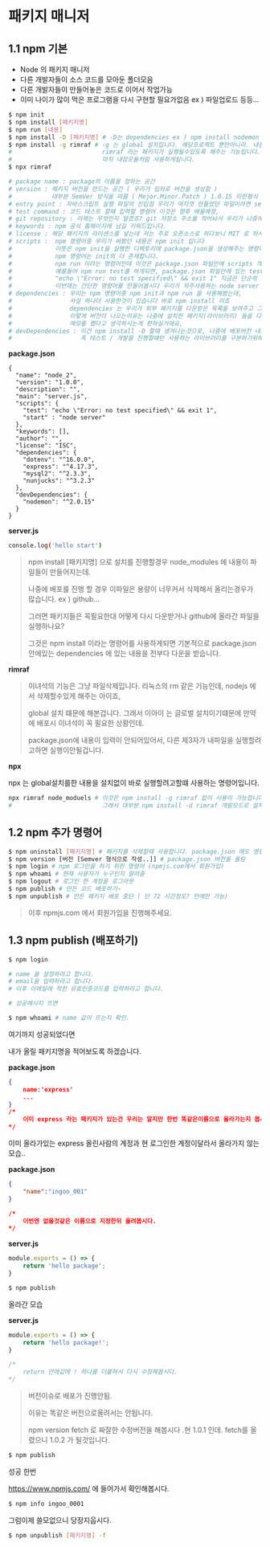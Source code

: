 # 패키지 매니저



## 1.1 npm 기본

- Node 의 패키지 매니저
- 다른 개발자들이 소스 코드를 모아둔 폴더모음
- 다른 개발자들이 만들어놓은 코드로 이어서 작업가능
- 이미 나이가 많이 먹은 프로그램을 다시 구현할 필요가없음 ex ) 파일업로드 등등...



```sh
$ npm init
$ npm install [패키지명]
$ npm run [내용]
$ npm install -D [패키지명] # -D는 dependencies ex ) npm install nodemon
$ npm install -g rimraf # -g 는 global 설치입니다. 해당프로젝트 뿐만아니라. 내컴퓨터 한해서, 모든 nodejs 프로젝트에서는 
#						  rimraf 라는 패키지가 실행될수있도록 해주는 기능입니다. 참고로 이녀석은 package.json에 표시되지않습니다.
#						  마치 내장모듈처럼 사용하게됩니다.
$ npx rimraf 

# package name : package의 이름을 정하는 공간
# version : 패키지 버전을 만드는 공간 ( 우리가 임의로 버전을 생성함 )
#           대부분 SemVer 방식을 따름 ( Mejor.Minor.Patch ) 1.0.15 이런형식 
# entry point : 자바스크립트 실행 파일의 진입점 우리가 여지껏 만들었던 파일이라면 server.js가 되겠네요.
# test command : 코드 테스트 할떄 입력할 명령어 이것은 향후 배울예정,
# git repository : 이제는 무엇인지 알겠죠? git 저장소 주소를 적어놔서 우리가 나중에 코드를 배포하면 연락처 라고 보시면되겠습니다
# keywords : npm 공식 홈페이지에 남길 키워드입니다. 
# license : 해당 패키지의 라이센스를 넣는데 저는 주로 오픈소스로 하다보니 MIT 로 하시면됩니다 그외는 잘모름..
# scripts :  npm 명령어중 우리가 써봤던 내용은 npm init 입니다 
#			 이뜻은 npm init을 실행한 디렉토리에 package.json을 생성해주는 명령어인데
#			 npm 명령어는 init외 더 존재합니다.
#            npm run 이라는 명령어인데 이것은 package.json 파일안에 scripts 객체 안에있는 내용을 실행시켜주는 아이입니다.
#			 예를들어 npm run test를 하게되면, package.json 파일안에 있는 test 속성의 값을 실행시켜줍니다.
#			 "echo \"Error: no test specified\" && exit 1" 지금은 단순히 출력만해주네요,
#			 이번에는 간단한 명령어를 만들어봅시다 우리가 자주사용하는 node server 를 만들어서 사용해봅시다,
# dependencies : 우리는 npm 명령어중 npm init과 npm run 을 사용해봤는데, 
#				 사실 하나더 사용한것이 있습니다 바로 npm install 이죠 
#				 dependencies 는 우리가 외부 패키지를 다운받은 목록을 보여주고 그 값으로는 버전이 들어갑니다.
#				 이렇게 버전이 나오는이유는 나중에 설치한 패키지(라이브러리) 들을 다지우고 설치를 할때 똑같은 내용으로 설치하기 위해서 
#                메모를 했다고 생각하시는게 편하실거에요,
# devDependencies : 이건 npm install -D 할떄 생겨나는것으로, 나중에 배포버전 내보낼떄는 nodemon을 사용하지 않기떄문에,
#					즉 테스트 / 개발을 진행할떄만 사용하는 라이브러리를 구분하기위해서 생겨난것입니다.
```



**package.json**

```
{
  "name": "node_2",
  "version": "1.0.0",
  "description": "",
  "main": "server.js",
  "scripts": {
    "test": "echo \"Error: no test specified\" && exit 1",
    "start" : "node server"
  },
  "keywords": [],
  "author": "",
  "license": "ISC",
  "dependencies": {
    "dotenv": "^16.0.0",
    "express": "^4.17.3",
    "mysql2": "^2.3.3",
    "nunjucks": "^3.2.3"
  },
  "devDependencies": {
    "nodemon": "^2.0.15"
  }
}

```

**server.js**

```sh
console.log('hello start')
```



> npm install [패키지명] 으로 설치를 진행할경우 node_modules 에 내용이 파일들이 만들어지는데.
>
> 나중에 배포를 진행 할 경우 이파일은 용량이 너무커서 삭제해서 올리는경우가 많습니다. ex ) github...
>
> 그러면 패키지들은 꼭필요한대 어떻게 다시 다운받거나 github에 올라간 파일을 실행하나요?
>
> 그것은 npm install 이라는 명령어를 사용하게되면 기본적으로 package.json 안에있는 dependencies 에 있는 내용을 전부다 다운을 받습니다.



**rimraf**

> 이녀석의 기능은 그냥 파일삭제입니다. 리눅스의 rm 같은 기능인데, nodejs 에서 삭제할수있게 해주는 아이죠,
>
> global 설치 떄문에 해본겁니다. 그래서 이아이 는 글로벌 설치이기떄문에 만약에 배포시 이녀석이 꼭 필요한 상황인데.
>
> package.json에 내용이 입력이 안되어있어서, 다른 제3자가 내파일을 실행할려고하면 실행이안될겁니다.



**npx**

npx 는 global설치를한 내용을 설치없이 바로 실행할려고할떄 사용하는 명령어입니다.

```sh
npx rimraf node_moduels # 이것은 npm install -g rimraf 없이 사용이 가능합니다
#						  그래서 대부분 npm install -d rimraf 개발모드로 설치후 npx로 실행도 자주합니다.


```





## 1.2 npm 추가 명령어



```sh
$ npm uninstall [패키지명] # 패키지를 삭제할때 사용합니다. package.json 에도 영향이 끼칩니다.
$ npm version [버전 [Semver 형식으로 작성..]] # package.json 버전을 올림
$ npm login # npm 로그인을 하기 위한 명령어 (npmjs.com에서 회원가입)
$ npm whoami # 현재 사용자가 누구인지 알려줌
$ npm logout # 로그인 한 계정을 로그아웃
$ npm publish # 만든 코드 배포하기~
$ npm unpublish # 만든 패키지 배포 중단 ( 단 72 시간정도? 안에만 가능)
```



> 이후 npmjs.com 에서 회원가입을 진행해주세요.



## 1.3 npm publish (배포하기)



```sh
$ npm login

# name 을 설정하라고 합니다.
# email을 입력하라고 합니다.
# 이후 이메일에 적힌 유효인증코드를 입력하라고 합니다.

# 성공메시지 뜨면

$ npm whoami # name 값이 뜨는지 확인. 
```



여기까지 성공되었다면

내가 올릴 패키지명을 적어보도록 하겠습니다.



**package.json**

```json
{
	name:'express'
	...
}
/*
	이미 express 라는 패키지가 있는건 우리는 알지만 한번 똑같은이름으로 올라가는지 봅시다.
*/
```



이미 올라가있는 express 올린사람의 계정과 현 로그인한 계정이달라서 올라가지 않는모습..





**package.json**

```json
{
	"name":"ingoo_001"
}

/*
	이번엔 없을것같은 이름으로 지정한뒤 올려봅시다.
*/
```



**server.js**

```js
module.exports = () => {
    return 'hello package';
}
```



```sh
$ npm publish
```



올라간 모습



**server.js**

```js
module.exports = () => {
    return 'hello package!';
}

/*
	return 안에값에 ! 하나를 더붙혀서 다시 수정해봅시다.
*/
```



> 버전이슈로 배포가 진행안됨.
>
> 이유는 똑같은 버전으로올려서는 안됩니다.
>
> npm version fetch 로 짜잘한 수정버전을 해봅시다 .현 1.0.1 인데. fetch를 올렸으니 1.0.2 가 될것입니다.





```sh
$ npm publish
```



성공 한번

https://www.npmjs.com/ 에 들어가서 확인해봅시다.





```sh
$ npm info ingoo_0001	
```



그럼이제 쓸모없으니 당장지웁시다.





```sh
$ npm unpublish [패키지명] -f
```



